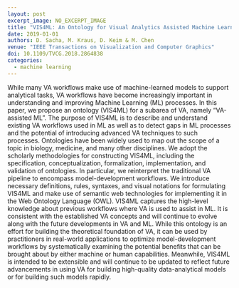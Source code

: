 ```yaml
---
layout: post
excerpt_image: NO_EXCERPT_IMAGE
title: "VIS4ML: An Ontology for Visual Analytics Assisted Machine Learning"
date: 2019-01-01
authors: D. Sacha, M. Kraus, D. Keim & M. Chen
venue: "IEEE Transactions on Visualization and Computer Graphics"
doi: 10.1109/TVCG.2018.2864838
categories:
  - machine learning
---
```

While many VA workflows make use of machine-learned models to support analytical tasks, VA workflows have become increasingly important in understanding and improving Machine Learning (ML) processes. In this paper, we propose an ontology (VIS4ML) for a subarea of VA, namely “VA-assisted ML”. The purpose of VIS4ML is to describe and understand existing VA workflows used in ML as well as to detect gaps in ML processes and the potential of introducing advanced VA techniques to such processes. Ontologies have been widely used to map out the scope of a topic in biology, medicine, and many other disciplines. We adopt the scholarly methodologies for constructing VIS4ML, including the specification, conceptualization, formalization, implementation, and validation of ontologies. In particular, we reinterpret the traditional VA pipeline to encompass model-development workflows. We introduce necessary definitions, rules, syntaxes, and visual notations for formulating VIS4ML and make use of semantic web technologies for implementing it in the Web Ontology Language (OWL). VIS4ML captures the high-level knowledge about previous workflows where VA is used to assist in ML. It is consistent with the established VA concepts and will continue to evolve along with the future developments in VA and ML. While this ontology is an effort for building the theoretical foundation of VA, it can be used by practitioners in real-world applications to optimize model-development workflows by systematically examining the potential benefits that can be brought about by either machine or human capabilities. Meanwhile, VIS4ML is intended to be extensible and will continue to be updated to reflect future advancements in using VA for building high-quality data-analytical models or for building such models rapidly.
